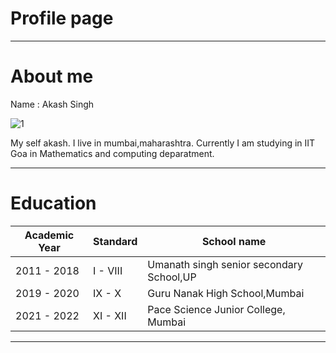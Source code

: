 # Profile page

-------------

# About me

Name : Akash Singh

![1](https://foundations.projectpythia.org/_images/GitHub-logo.png)

My self akash. I live in mumbai,maharashtra. Currently I am studying in IIT Goa in Mathematics and computing deparatment.

--------------

# Education

| Academic Year | Standard | School name     |
| ------------- | -------- | --------------- |
|2011 - 2018 | I - VIII | Umanath singh senior secondary School,UP |
|2019 - 2020 | IX - X | Guru Nanak High School,Mumbai |
|2021 - 2022 | XI - XII |Pace Science Junior College, Mumbai |

----------------

